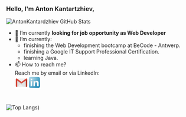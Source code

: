 ### Hello, I'm Anton Kantartzhiev,

![AntonKantardzhiev GitHub Stats](https://github-readme-stats.vercel.app/api?username=AntonKantardzhiev&theme=algolia&show_icons=true)
<!--
- 🔭 I’m currently working on ...
- 🌱 I’m currently learning ...
- 👯 I’m looking to collaborate on ...
- 🤔 I’m looking for help with ...
- 💬 Ask me about ...
- 📫 How to reach me: ...
- 😄 Pronouns: ...
- ⚡ Fun fact: ...
-->

- 🔭 I’m currently **looking for job opportunity as Web Developer**
- 🌱 I’m currently:
  <ul>
  <li>finishing the Web Development bootcamp at BeCode - Antwerp.</li>
  <li>finishing a Google IT Support Professional Certification.</li>
  <li>learning Java.</li>
  </ul>
- 📫 How to reach me?</br>
  Reach me by email or via LinkedIn:</br>
    <a target="_blank" href="mailto:kantardjiev88@gmail.com">
    <img align="left" alt="Gmail" width="35px" src="img/gmail.png" />
    </a>
  <a href="https://www.linkedin.com/in/anton-kantardjiev-31115732/">
  <img align="left" alt="LinkedIn" width="35px" src="img/linkedin.png" />
  </a>
  <br/>

### <br/>

![Top Langs](https://github-readme-stats.vercel.app/api/top-langs/?username=AntonKantardzhiev&layout=compact&theme=algolia))

